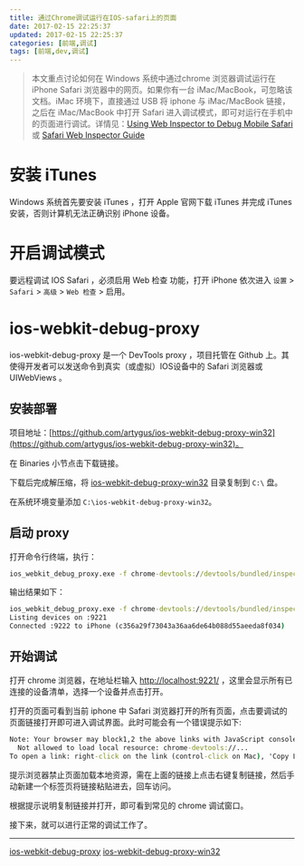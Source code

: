 ```yaml
---
title: 通过Chrome调试运行在IOS-safari上的页面
date: 2017-02-15 22:25:37
updated: 2017-02-15 22:25:37
categories: [前端,调试]
tags: [前端,dev,调试]
---
```


> 本文重点讨论如何在 Windows 系统中通过chrome 浏览器调试运行在 iPhone Safari 浏览器中的网页。如果你有一台 iMac/MacBook，可忽略该文档。iMac 环境下，直接通过 USB 将 iphone 与 iMac/MacBook 链接，之后在 iMac/MacBook 中打开 Safari 进入调试模式，即可对运行在手机中的页面进行调试。详情见：[Using Web Inspector to Debug Mobile Safari](https://webdesign.tutsplus.com/articles/quick-tip-using-web-inspector-to-debug-mobile-safari--webdesign-8787) 或 [Safari Web Inspector Guide](https://developer.apple.com/library/content/documentation/AppleApplications/Conceptual/Safari_Developer_Guide/GettingStarted/GettingStarted.html)

# 安装 iTunes

Windows 系统首先要安装 iTunes ，打开 Apple 官网下载 iTunes 并完成 iTunes 安装，否则计算机无法正确识别 iPhone 设备。

# 开启调试模式

要远程调试 IOS Safari ，必须启用 Web 检查 功能，打开 iPhone 依次进入 `设置` > `Safari` > `高级` > `Web 检查` > 启用。

# ios-webkit-debug-proxy

ios-webkit-debug-proxy 是一个 DevTools proxy ，项目托管在 Github 上。其使得开发者可以发送命令到真实（或虚拟）IOS设备中的 Safari 浏览器或 UIWebViews 。

## 安装部署

项目地址：[https://github.com/artygus/ios-webkit-debug-proxy-win32](https://github.com/artygus/ios-webkit-debug-proxy-win32)。

在 Binaries 小节点击下载链接。

下载后完成解压缩，将 [ios-webkit-debug-proxy-win32](https://github.com/artygus/ios-webkit-debug-proxy-win32) 目录复制到 `C:\` 盘。

在系统环境变量添加 `C:\ios-webkit-debug-proxy-win32`。

## 启动 proxy

打开命令行终端，执行：

```bat
ios_webkit_debug_proxy.exe -f chrome-devtools://devtools/bundled/inspector.html
```

输出结果如下：

```bat
ios_webkit_debug_proxy.exe -f chrome-devtools://devtools/bundled/inspector.html
Listing devices on :9221 
Connected :9222 to iPhone (c356a29f73043a36aa6de64b088d55aeeda8f034)
```

## 开始调试

打开 chrome 浏览器，在地址栏输入 [http://localhost:9221/](http://localhost:9221/) ，这里会显示所有已连接的设备清单，选择一个设备并点击打开。

打开的页面可看到当前 iphone 中 Safari 浏览器打开的所有页面，点击要调试的页面链接打开即可进入调试界面。此时可能会有一个错误提示如下:

```bat
Note: Your browser may block1,2 the above links with JavaScript console error:
  Not allowed to load local resource: chrome-devtools://...
To open a link: right-click on the link (control-click on Mac), 'Copy Link Address', and paste it into address bar.
```

提示浏览器禁止页面加载本地资源，需在上面的链接上点击右键复制链接，然后手动新建一个标签页将链接粘贴进去，回车访问。

根据提示说明复制链接并打开，即可看到常见的 chrome 调试窗口。

接下来，就可以进行正常的调试工作了。

***

[ios-webkit-debug-proxy](https://github.com/google/ios-webkit-debug-proxy "target=_blank")
[ios-webkit-debug-proxy-win32](https://github.com/artygus/ios-webkit-debug-proxy-win32 "target=_blank")